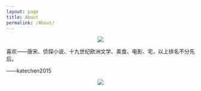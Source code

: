 ```yaml
---
layout: page
title: About
permalink: /About/
---
```


<center>
    <p><img src="http://dreamofbook.qiniudn.com/Zero.png" align="center"></p>
</center>

喜欢——唐宋、侦探小说、十九世纪欧洲文学、美食、电影、宅，以上排名不分先后。



——katechen2015




<center>
    <p><img src="http://dreamofbook.qiniudn.com/hacker.png" align="center"></p>
</center>

